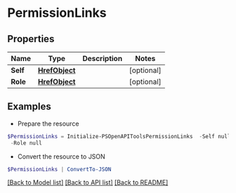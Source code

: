 # PermissionLinks
## Properties

Name | Type | Description | Notes
------------ | ------------- | ------------- | -------------
**Self** | [**HrefObject**](HrefObject.md) |  | [optional] 
**Role** | [**HrefObject**](HrefObject.md) |  | [optional] 

## Examples

- Prepare the resource
```powershell
$PermissionLinks = Initialize-PSOpenAPIToolsPermissionLinks  -Self null `
 -Role null
```

- Convert the resource to JSON
```powershell
$PermissionLinks | ConvertTo-JSON
```

[[Back to Model list]](../README.md#documentation-for-models) [[Back to API list]](../README.md#documentation-for-api-endpoints) [[Back to README]](../README.md)


